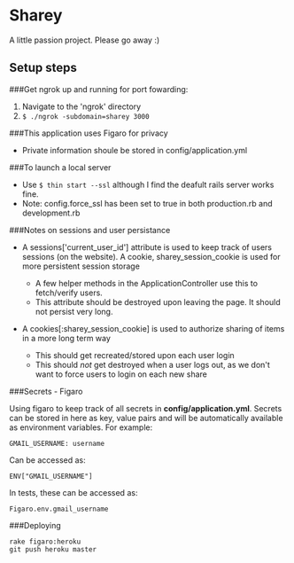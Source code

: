 # Sharey

A little passion project. Please go away :)


## Setup steps 

###Get ngrok up and running for port fowarding:

1. Navigate to the 'ngrok' directory
2. ```$ ./ngrok -subdomain=sharey 3000```

###This application uses Figaro for privacy

- Private information shoule be stored in config/application.yml

###To launch a local server

- Use ```$ thin start --ssl``` although I find the deafult rails server works fine.
- Note: config.force_ssl has been set to true in both production.rb and development.rb

###Notes on sessions and user persistance

- A sessions['current\_user\_id'] attribute is used to keep track of users sessions (on the website). A cookie, sharey\_session\_cookie is used for more persistent session storage

	- A few helper methods in the ApplicationController use this to fetch/verify users.
	- This attribute should be destroyed upon leaving the page. It should not persist very long. 
- A cookies[:sharey\_session\_cookie] is used to authorize sharing of items in a more long term way

	- This should get recreated/stored upon each user login
	- This should *not* get destroyed when a user logs out, as we don't want to force users to login on each new share

###Secrets - Figaro

Using figaro to keep track of all secrets in **config/application.yml**. Secrets can be stored in here as key, value pairs and will be automatically available as environment variables. For example:

    GMAIL_USERNAME: username

Can be accessed as:

    ENV["GMAIL_USERNAME"]

In tests, these can be accessed as:

    Figaro.env.gmail_username

###Deploying

    rake figaro:heroku
    git push heroku master
